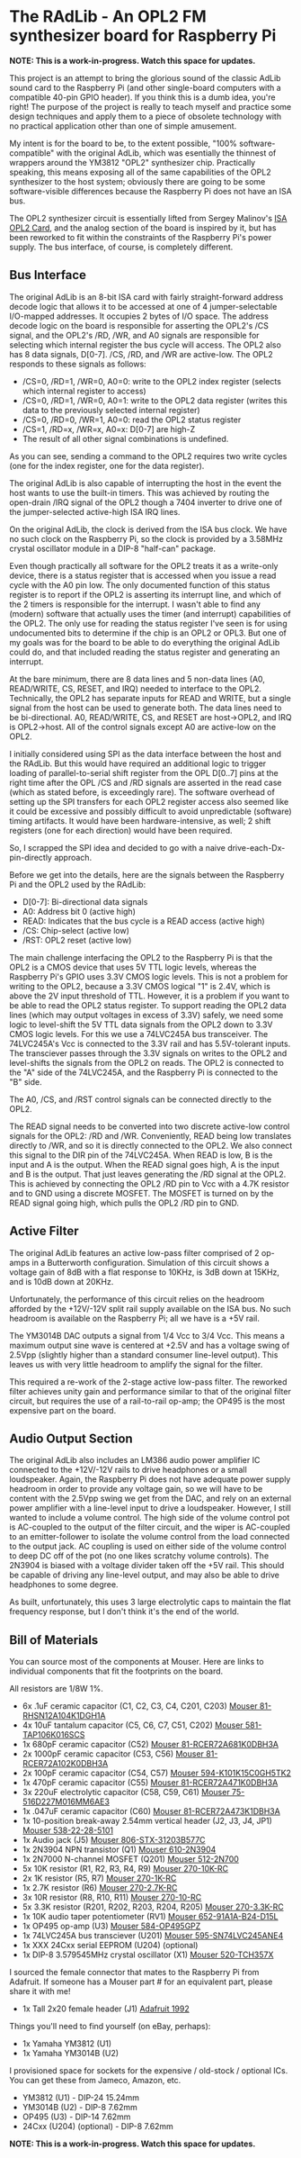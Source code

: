# The RAdLib - An OPL2 FM synthesizer board for Raspberry Pi

**NOTE: This is a work-in-progress.  Watch this space for updates.**

This project is an attempt to bring the glorious sound of the classic
AdLib sound card to the Raspberry Pi (and other single-board computers
with a compatible 40-pin GPIO header).  If you think this is a dumb
idea, you're right!  The purpose of the project is really to teach myself
and practice some design techniques and apply them to a piece of obsolete
technology with no practical application other than one of simple amusement.

My intent is for the board to be, to the extent possible, "100% software-
compatible" with the original AdLib, which was esentially the thinnest of
wrappers around the YM3812 "OPL2" synthesizer chip.  Practically speaking,
this means exposing all of the same capabilities of the OPL2 synthesizer
to the host system; obviously there are going to be some software-visible
differences because the Raspberry Pi does not have an ISA bus.

The OPL2 synthesizer circuit is essentially lifted from Sergey Malinov's
[ISA OPL2 Card](http://www.malinov.com/Home/sergeys-projects/isa-opl2-card),
and the analog section of the board is inspired by it, but has been reworked
to fit within the constraints of the Raspberry Pi's power supply.  The
bus interface, of course, is completely different.

## Bus Interface

The original AdLib is an 8-bit ISA card with fairly straight-forward address
decode logic that allows it to be accessed at one of 4 jumper-selectable
I/O-mapped addresses.  It occupies 2 bytes of I/O space.  The address decode
logic on the board is responsible for asserting the OPL2's /CS signal, and
the OPL2's /RD, /WR, and A0 signals are responsible for selecting which
internal register the bus cycle will access.  The OPL2 also has 8 data
signals, D[0-7].  /CS, /RD, and /WR are active-low.  The OPL2 responds
to these signals as follows:

* /CS=0, /RD=1, /WR=0, A0=0: write to the OPL2 index register (selects
which internal register to access)
* /CS=0, /RD=1, /WR=0, A0=1: write to the OPL2 data register (writes
this data to the previously selected internal register)
* /CS=0, /RD=0, /WR=1, A0=0: read the OPL2 status register
* /CS=1, /RD=x, /WR=x, A0=x: D[0-7] are high-Z
* The result of all other signal combinations is undefined.

As you can see, sending a command to the OPL2 requires two write cycles
(one for the index register, one for the data register).

The original AdLib is also capable of interrupting the host in the event
the host wants to use the built-in timers.  This was achieved by routing
the open-drain /IRQ signal of the OPL2 though a 7404 inverter to drive
one of the jumper-selected active-high ISA IRQ lines.

On the original AdLib, the clock is derived from the ISA bus clock.  We
have no such clock on the Raspberry Pi, so the clock is provided by a
3.58MHz crystal oscillator module in a DIP-8 "half-can" package.

Even though practically all software for the OPL2 treats it as a write-only
device, there is a status register that is accessed when you issue a read
cycle with the A0 pin low.  The only documented function of this status
register is to report if the OPL2 is asserting its interrupt line,
and which of the 2 timers is responsible for the interrupt.  I wasn't able
to find any (modern) software that actually uses the timer (and interrupt)
capabilities of the OPL2.  The only use for reading the status register I've
seen is for using undocumented bits to determine if the chip is an OPL2 or
OPL3.  But one of my goals was for the board to be able to do everything the
original AdLib could do, and that included reading the status register and
generating an interrupt.

At the bare minimum, there are 8 data lines and 5 non-data lines (A0,
READ/WRITE, CS, RESET, and IRQ) needed to interface to the OPL2.
Technically, the OPL2 has separate inputs for READ and WRITE, but a single
signal from the host can be used to generate both.  The data lines need to
be bi-directional.  A0, READ/WRITE, CS, and RESET are host->OPL2, and IRQ
is OPL2->host.  All of the control signals except A0 are active-low on the
OPL2.

I initially considered using SPI as the data interface between the host
and the RAdLib.  But this would have required an additional logic to trigger
loading of parallel-to-serial shift register from the OPL D[0..7] pins at
the right time after the OPL /CS and /RD signals are asserted in the read
case (which as stated before, is exceedingly rare).  The software overhead
of setting up the SPI transfers for each OPL2 register access also seemed
like it could be excessive and possibly difficult to avoid unpredictable
(software) timing artifacts.  It would have been hardware-intensive, as well;
2 shift registers (one for each direction) would have been required.

So, I scrapped the SPI idea and decided to go with a naive
drive-each-Dx-pin-directly approach.

Before we get into the details, here are the signals between the Raspberry
Pi and the OPL2 used by the RAdLib:

* D[0-7]: Bi-directional data signals
* A0: Address bit 0 (active high)
* READ: Indicates that the bus cycle is a READ access (active high)
* /CS: Chip-select (active low)
* /RST: OPL2 reset (active low)

The main challenge interfacing the OPL2 to the Raspberry Pi is that the
OPL2 is a CMOS device that uses 5V TTL logic levels, whereas the Raspberry
Pi's GPIO uses 3.3V CMOS logic levels.  This is not a problem for writing
to the OPL2, because a 3.3V CMOS logical "1" is 2.4V, which is above the
2V input threshold of TTL.  However, it is a problem if you want to be
able to read the OPL2 status register.  To support reading the OPL2 data
lines (which may output voltages in excess of 3.3V) safely, we need some
logic to level-shift the 5V TTL data signals from the OPL2 down to 3.3V CMOS
logic levels.  For this we use a 74LVC245A bus transceiver.  The 74LVC245A's
Vcc is connected to the 3.3V rail and has 5.5V-tolerant inputs.  The
transciever passes through the 3.3V signals on writes to the OPL2 and
level-shifts the signals from the OPL2 on reads.  The OPL2 is connected
to the "A" side of the 74LVC245A, and the Raspberry Pi is connected to
the "B" side.

The A0, /CS, and /RST control signals can be connected directly to the OPL2.

The READ signal needs to be converted into two discrete active-low control
signals for the OPL2: /RD and /WR.  Conveniently, READ being low translates
directly to /WR, and so it is directly connected to the OPL2.  We also
connect this signal to the DIR pin of the 74LVC245A.  When READ is low, B
is the input and A is the output.  When the READ signal goes high, A is
the input and B is the output.  That just leaves generating the /RD signal
at the OPL2.  This is achieved by connecting the OPL2 /RD pin to Vcc with
a 4.7K resistor and to GND using a discrete MOSFET.  The MOSFET is turned
on by the READ signal going high, which pulls the OPL2 /RD pin to GND.

## Active Filter

The original AdLib features an active low-pass filter comprised of 2
op-amps in a Butterworth configuration.  Simulation of this circuit
shows a voltage gain of 8dB with a flat response to 10KHz, is 3dB down
at 15KHz, and is 10dB down at 20KHz.

Unfortunately, the performance of this circuit relies on the headroom
afforded by the +12V/-12V split rail supply available on the ISA bus.
No such headroom is available on the Raspberry Pi; all we have is a
+5V rail.

The YM3014B DAC outputs a signal from 1/4 Vcc to 3/4 Vcc.  This means a
maximum output sine wave is centered at +2.5V and has a voltage swing of
2.5Vpp (slightly higher than a standard consumer line-level output).  This
leaves us with very little headroom to amplify the signal for the filter.

This required a re-work of the 2-stage active low-pass filter.  The reworked
filter achieves unity gain and performance similar to that of the original
filter circuit, but requires the use of a rail-to-rail op-amp; the OP495
is the most expensive part on the board.

## Audio Output Section

The original AdLib also includes an LM386 audio power amplifier IC connected
to the +12V/-12V rails to drive headphones or a small loudspeaker.  Again, the
Raspberry Pi does not have adequate power supply headroom in order to provide
any voltage gain, so we will have to be content with the 2.5Vpp swing we get
from the DAC, and rely on an external power amplifier with a line-level
input to drive a loudspeaker.  However, I still wanted to include a volume
control.  The high side of the volume control pot is AC-coupled to the output
of the filter circuit, and the wiper is AC-coupled to an emitter-follower
to isolate the volume control from the load connected to the output jack.
AC coupling is used on either side of the volume control to deep DC off of
the pot (no one likes scratchy volume controls).  The 2N3904 is biased with
a voltage divider taken off the +5V rail.  This should be capable of driving
any line-level output, and may also be able to drive headphones to some degree.

As built, unfortunately, this uses 3 large electrolytic caps to maintain
the flat frequency response, but I don't think it's the end of the world.

## Bill of Materials

You can source most of the components at Mouser.  Here are links to
individual components that fit the footprints on the board.

All resistors are 1/8W 1%.

* 6x .1uF ceramic capacitor (C1, C2, C3, C4, C201, C203) [Mouser 81-RHSN12A104K1DGH1A](https://www.mouser.com/ProductDetail/81-RHSN12A104K1DGH1A)
* 4x 10uF tantalum capacitor (C5, C6, C7, C51, C202) [Mouser 581-TAP106K016SCS](https://www.mouser.com/ProductDetail/581-TAP106K016SCS)
* 1x 680pF ceramic capacitor (C52) [Mouser 81-RCER72A681K0DBH3A](https://www.mouser.com/ProductDetail/81-RCER72A681K0DBH3A)
* 2x 1000pF ceramic capacitor (C53, C56) [Mouser 81-RCER72A102K0DBH3A](https://www.mouser.com/ProductDetail/81-RCER72A102K0DBH3A)
* 2x 100pF ceramic capacitor (C54, C57) [Mouser 594-K101K15C0GH5TK2](https://www.mouser.com/ProductDetail/594-K101K15C0GH5TK2)
* 1x 470pF ceramic capacitor (C55) [Mouser 81-RCER72A471K0DBH3A](https://www.mouser.com/ProductDetail/81-RCER72A471K0DBH3A)
* 3x 220uF electrolytic capacitor (C58, C59, C61) [Mouser 75-516D227M016MM6AE3](https://www.mouser.com/ProductDetail/75-516D227M016MM6AE3)
* 1x .047uF ceramic capacitor (C60) [Mouser 81-RCER72A473K1DBH3A](https://www.mouser.com/ProductDetail/81-RCER72A473K1DBH3A)
* 1x 10-position break-away 2.54mm vertical header (J2, J3, J4, JP1) [Mouser 538-22-28-5101](https://www.mouser.com/ProductDetail/538-22-28-5101)
* 1x Audio jack (J5) [Mouser 806-STX-31203B577C](https://www.mouser.com/ProductDetail/806-STX-31203B577C)
* 1x 2N3904 NPN transistor (Q1) [Mouser 610-2N3904](https://www.mouser.com/ProductDetail/610-2N3904)
* 1x 2N7000 N-channel MOSFET (Q201) [Mouser 512-2N700](https://www.mouser.com/ProductDetail/512-2N7000)
* 5x 10K resistor (R1, R2, R3, R4, R9) [Mouser 270-10K-RC](https://www.mouser.com/ProductDetail/270-10K-RC)
* 2x 1K resistor (R5, R7) [Mouser 270-1K-RC](https://www.mouser.com/ProductDetail/270-1K-RC)
* 1x 2.7K resistor (R6) [Mouser 270-2.7K-RC](https://www.mouser.com/ProductDetail/270-2.7K-RC)
* 3x 10R resistor (R8, R10, R11) [Mouser 270-10-RC](https://www.mouser.com/ProductDetail/270-10-RC)
* 5x 3.3K resistor (R201, R202, R203, R204, R205) [Mouser 270-3.3K-RC](https://www.mouser.com/ProductDetail/270-3.3K-RC)
* 1x 10K audio taper potentiometer (RV1) [Mouser 652-91A1A-B24-D15L](https://www.mouser.com/ProductDetail/652-91A1A-B24-D15L)
* 1x OP495 op-amp (U3) [Mouser 584-OP495GPZ](https://www.mouser.com/ProductDetail/584-OP495GPZ)
* 1x 74LVC245A bus transciever (U201) [Mouser 595-SN74LVC245ANE4](https://www.mouser.com/ProductDetail/595-SN74LVC245ANE4)
* 1x XXX 24Cxx serial EEPROM (U204) (optional)
* 1x DIP-8 3.579545MHz crystal oscillator (X1) [Mouser 520-TCH357X](https://www.mouser.com/ProductDetail/520-TCH357-X)

I sourced the female connector that mates to the Raspberry Pi from
Adafruit.  If someone has a Mouser part # for an equivalent part,
please share it with me!

* 1x Tall 2x20 female header (J1) [Adafruit 1992](https://www.adafruit.com/product/1992)

Things you'll need to find yourself (on eBay, perhaps):

* 1x Yamaha YM3812 (U1)
* 1x Yamaha YM3014B (U2)

I provisioned space for sockets for the expensive / old-stock / optional ICs.
You can get these from Jameco, Amazon, etc.

* YM3812 (U1) - DIP-24 15.24mm
* YM3014B (U2) - DIP-8 7.62mm
* OP495 (U3) - DIP-14 7.62mm
* 24Cxx (U204) (optional) - DIP-8 7.62mm

**NOTE: This is a work-in-progress.  Watch this space for updates.**

